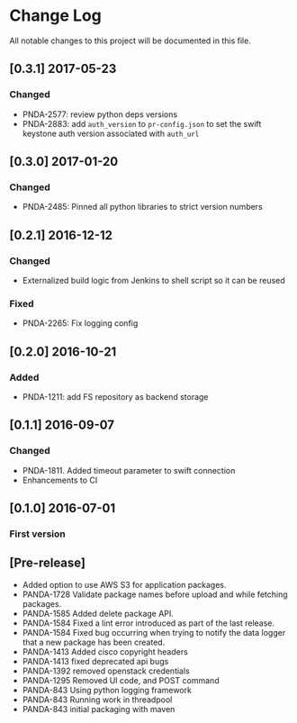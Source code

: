 # Change Log
All notable changes to this project will be documented in this file.

## [0.3.1] 2017-05-23
### Changed
- PNDA-2577: review python deps versions
- PNDA-2883: add `auth_version` to `pr-config.json` to set the swift keystone auth version associated with `auth_url`

## [0.3.0] 2017-01-20
### Changed
- PNDA-2485: Pinned all python libraries to strict version numbers

## [0.2.1] 2016-12-12
### Changed
- Externalized build logic from Jenkins to shell script so it can be reused

### Fixed
- PNDA-2265: Fix logging config

## [0.2.0] 2016-10-21
### Added
- PNDA-1211: add FS repository as backend storage

## [0.1.1] 2016-09-07
### Changed
- PNDA-1811. Added timeout parameter to swift connection
- Enhancements to CI

## [0.1.0] 2016-07-01
### First version

## [Pre-release]

- Added option to use AWS S3 for application packages.
- PANDA-1728   Validate package names before upload and while fetching packages.
- PANDA-1585   Added delete package API.
- PANDA-1584   Fixed a lint error introduced as part of the last release.
- PANDA-1584   Fixed bug occurring when trying to notify the data logger that a new package has been created.
- PANDA-1413   Added cisco copyright headers
- PANDA-1413   fixed deprecated api bugs
- PANDA-1392   removed openstack credentials
- PANDA-1295   Removed UI code, and POST command
- PANDA-843   Using python logging framework
- PANDA-843   Running work in threadpool
- PANDA-843 initial packaging with maven
